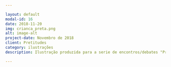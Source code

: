 ```yaml
---

layout: default
modal-id: 16
date: 2018-11-20
img: crianca_preta.png
alt: image-alt
project-date: Novembro de 2018
client: Pretitudes
category: ilustrações
description: Ilustração produzida para a serie de encontros/debates "Pretitudes".

---
```

